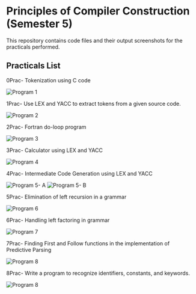 # Principles of Compiler Construction (Semester 5)

This repository contains code files and their output screenshots for the practicals performed.

## Practicals List

0Prac- Tokenization using C code

   ![Program 1](/0prac/output.png)

1Prac- Use LEX and YACC to extract tokens from a given source code.

   ![Program 2](/1prac/output.png)

2Prac- Fortran do-loop program

   ![Program 3](/2prac/output.png)

3Prac- Calculator using LEX and YACC

   ![Program 4](/3prac/output.png)

4Prac- Intermediate Code Generation using LEX and YACC

   ![Program 5- A](/4prac/output0.jpg)
   ![Program 5- B](/4prac/output1.png)

5Prac- Elimination of left recursion in a grammar                             

   ![Program 6](/5prac/output.png)

6Prac- Handling left factoring in grammar                                          

   ![Program 7](/6prac/output.png)

7Prac- Finding First and Follow functions in the implementation of Predictive Parsing

   ![Program 8](/7prac/output.png)

8Prac- Write a program to recognize identifiers, constants, and keywords.

   ![Program 8](/8prac/output.png)